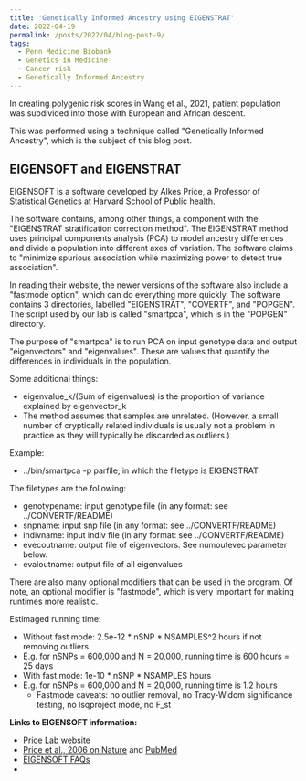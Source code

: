```yaml
---
title: 'Genetically Informed Ancestry using EIGENSTRAT'
date: 2022-04-19
permalink: /posts/2022/04/blog-post-9/
tags:
  - Penn Medicine Biobank
  - Genetics in Medicine
  - Cancer risk
  - Genetically Informed Ancestry
---
```


In creating polygenic risk scores in Wang et al., 2021, patient population was subdivided into those with European and African descent. 

This was performed using a technique called "Genetically Informed Ancestry", which is the subject of this blog post.

EIGENSOFT and EIGENSTRAT
------
EIGENSOFT is a software developed by Alkes Price, a Professor of Statistical Genetics at Harvard School of Public health.

The software contains, among other things, a component with the "EIGENSTRAT stratification correction method". The EIGENSTRAT method uses principal components analysis (PCA) to model ancestry differences and divide a population into different axes of variation. The software claims to "minimize spurious association while maximizing power to detect true association". 

In reading their website, the newer versions of the software also include a "fastmode option", which can do everything more quickly. The software contains 3 directories, labelled "EIGENSTRAT", "COVERTF", and "POPGEN". The script used by our lab is called "smartpca", which is in the "POPGEN" directory. 

The purpose of "smartpca" is to run PCA on input genotype data and output "eigenvectors" and "eigenvalues". These are values that quantify the differences in individuals in the population. 

Some additional things:

- eigenvalue_k/(Sum of eigenvalues) is the proportion of variance explained by eigenvector_k
- The method assumes that samples are unrelated. (However, a small number of cryptically related individuals is usually not a problem in practice as they will typically be discarded as outliers.)

Example:

- ../bin/smartpca -p parfile, in which the filetype is EIGENSTRAT

The filetypes are the following:

- genotypename: input genotype file (in any format: see ../CONVERTF/README)
- snpname:      input snp file      (in any format: see ../CONVERTF/README)
- indivname:    input indiv file    (in any format: see ../CONVERTF/README)
- evecoutname:  output file of eigenvectors.  See numoutevec parameter below.
- evaloutname:  output file of all eigenvalues

There are also many optional modifiers that can be used in the program. Of note, an optional modifier is "fastmode", which is very important for making runtimes more realistic.

Estimaged running time:

- Without fast mode: 2.5e-12 * nSNP * NSAMPLES^2 hours if not removing outliers.
- E.g. for nSNPs = 600,000 and N = 20,000, running time is 600 hours = 25 days
- With fast mode: 1e-10 * nSNP * NSAMPLES hours
- E.g. for nSNPs = 600,000 and N = 20,000, running time is 1.2 hours
  - Fastmode caveats: no outlier removal, no Tracy-Widom significance testing, no lsqproject mode, no F_st

**Links to EIGENSOFT information:**

- [Price Lab website](https://www.hsph.harvard.edu/alkes-price/software/)
- [Price et al., 2006 on Nature](https://www.nature.com/articles/ng1847) and [PubMed](https://pubmed.ncbi.nlm.nih.gov/16862161/)
- [EIGENSOFT FAQs](https://www.hsph.harvard.edu/alkes-price/eigensoft-frequently-asked-questions/)
- 
